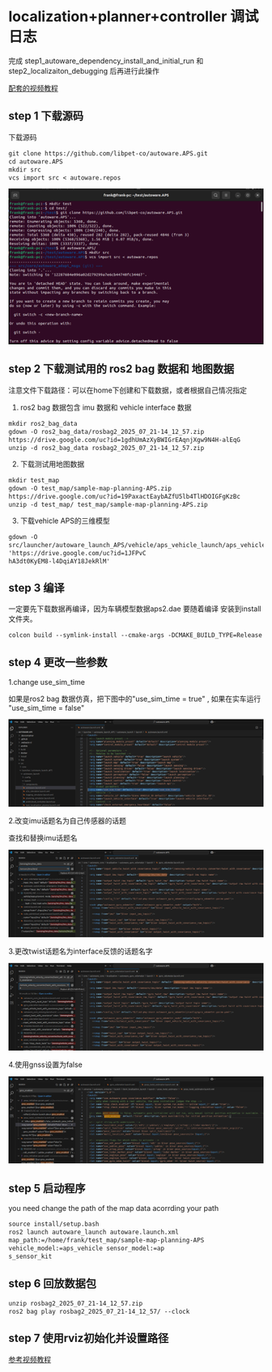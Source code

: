 # localization+planner+controller 调试日志

完成 step1_autoware_dependency_install_and_initial_run 和 step2_localizaiton_debugging 后再进行此操作

[配套的视频教程](https://drive.google.com/file/d/1x6FAHwasYiO8vMzH_WgQzLgChDYvk236/view?usp=sharing)

## step 1 下载源码
下载源码

```
git clone https://github.com/libpet-co/autoware.APS.git
cd autoware.APS
mkdir src
vcs import src < autoware.repos
```
![alt text](docs/image.png)

## step 2 下载测试用的 ros2 bag 数据和 地图数据

注意文件下载路径：可以在home下创建和下载数据，或者根据自己情况指定

1. ros2 bag 数据包含 imu 数据和 vehicle interface 数据
```
mkdir ros2_bag_data
gdown -O ros2_bag_data/rosbag2_2025_07_21-14_12_57.zip https://drive.google.com/uc?id=1gdhUmAzXyBWIGrEAqnjXgw9N4H-alEqG
unzip -d ros2_bag_data rosbag2_2025_07_21-14_12_57.zip
```
2. 下载测试用地图数据

```
mkdir test_map
gdown -O test_map/sample-map-planning-APS.zip https://drive.google.com/uc?id=19PaxactEaybAZfU5lb4TlHDOIGFgKzBc
unzip -d test_map/ test_map/sample-map-planning-APS.zip
```
3. 下载vehicle APS的三维模型
```
gdown -O src/launcher/autoware_launch_APS/vehicle/aps_vehicle_launch/aps_vehicle_description/mesh/aps2.dae  'https://drive.google.com/uc?id=1JFPvC
hA3dt0KyEM8-l4DqiAY18JekRlM'
```
## step 3 编译

一定要先下载数据再编译，因为车辆模型数据aps2.dae 要随着编译 安装到install文件夹。

```
colcon build --symlink-install --cmake-args -DCMAKE_BUILD_TYPE=Release
```
## step 4 更改一些参数

1.change use_sim_time

如果是ros2 bag 数据仿真，把下图中的"use_sim_time = true" , 如果在实车运行 "use_sim_time = false"  

![alt text](<docs/Screenshot from 2025-07-22 20-38-17.png>)

2.改变imu话题名为自己传感器的话题 

查找和替换imu话题名

![alt text](docs/change_imu_topic.png)

3.更改twist话题名为interface反馈的话题名字

![alt text](docs/change_twist_name.png)

4.使用gnss设置为false

![alt text](docs/change_gnss_enabled.png)

## step 5 启动程序

you need change the path of the map data acorrding your path

```
source install/setup.bash
ros2 launch autoware_launch autoware.launch.xml map_path:=/home/frank/test_map/sample-map-planning-APS vehicle_model:=aps_vehicle sensor_model:=ap
s_sensor_kit
```

## step 6 回放数据包

```
unzip rosbag2_2025_07_21-14_12_57.zip 
ros2 bag play rosbag2_2025_07_21-14_12_57/ --clock
```

## step 7 使用rviz初始化并设置路径

[参考视频教程](https://drive.google.com/file/d/1x6FAHwasYiO8vMzH_WgQzLgChDYvk236/view?usp=sharing)
